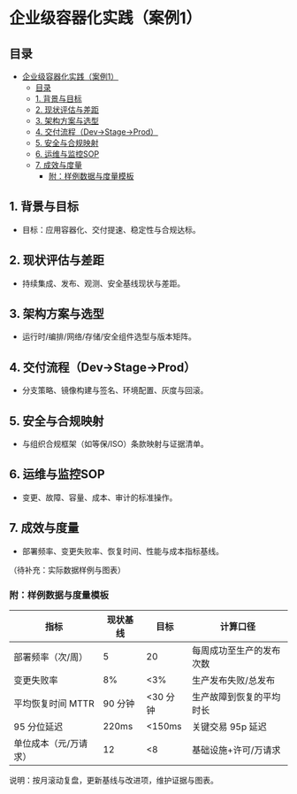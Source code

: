 # 企业级容器化实践（案例1）

## 目录

- [企业级容器化实践（案例1）](#企业级容器化实践案例1)
  - [目录](#目录)
  - [1. 背景与目标](#1-背景与目标)
  - [2. 现状评估与差距](#2-现状评估与差距)
  - [3. 架构方案与选型](#3-架构方案与选型)
  - [4. 交付流程（Dev→Stage→Prod）](#4-交付流程devstageprod)
  - [5. 安全与合规映射](#5-安全与合规映射)
  - [6. 运维与监控SOP](#6-运维与监控sop)
  - [7. 成效与度量](#7-成效与度量)
    - [附：样例数据与度量模板](#附样例数据与度量模板)

## 1. 背景与目标

- 目标：应用容器化、交付提速、稳定性与合规达标。

## 2. 现状评估与差距

- 持续集成、发布、观测、安全基线现状与差距。

## 3. 架构方案与选型

- 运行时/编排/网络/存储/安全组件选型与版本矩阵。

## 4. 交付流程（Dev→Stage→Prod）

- 分支策略、镜像构建与签名、环境配置、灰度与回滚。

## 5. 安全与合规映射

- 与组织合规框架（如等保/ISO）条款映射与证据清单。

## 6. 运维与监控SOP

- 变更、故障、容量、成本、审计的标准操作。

## 7. 成效与度量

- 部署频率、变更失败率、恢复时间、性能与成本指标基线。

（待补充：实际数据样例与图表）

### 附：样例数据与度量模板

| 指标 | 现状基线 | 目标 | 计算口径 |
|---|---|---|---|
| 部署频率（次/周） | 5 | 20 | 每周成功至生产的发布次数 |
| 变更失败率 | 8% | <3% | 生产发布失败/总发布 |
| 平均恢复时间 MTTR | 90 分钟 | <30 分钟 | 生产故障到恢复的平均时长 |
| 95 分位延迟 | 220ms | <150ms | 关键交易 95p 延迟 |
| 单位成本（元/万请求） | 12 | <8 | 基础设施+许可/万请求 |

说明：按月滚动复盘，更新基线与改进项，维护证据与图表。
